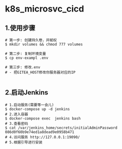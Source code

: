 # k8s_microsvc_cicd

## 1.使用步骤
```shell
# 第一步: 创建持久卷，并赋权
$ mkdir volumes && chmod 777 volumes

# 第二步: 复制环境变量
$ cp env-exampl .env

# 第三步: 修改.env
# - 把GITEA_HOST修改你服务器对应的IP
 

```

## 2.启动Jenkins
```shell
# 1.启动服务(需要等一会儿)
$ docker-compose up -d jenkins
# 2.进入容器
$ docker-compose exec  jenkins bash
# 3.查看密码
$ cat /var/jenkins_home/secrets/initialAdminPassword
086d0f60b9e74ed1a8dead9e0958b471
# 4.访问服务 http://127.0.0.1:19090/
# 5.根据引导进行安装
```